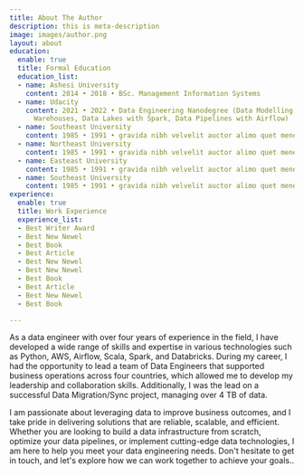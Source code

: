 ```yaml
---
title: About The Author
description: this is meta-description
image: images/author.png
layout: about
education:
  enable: true
  title: Formal Education
  education_list:
  - name: Ashesi University
    content: 2014 • 2018 • BSc. Management Information Systems
  - name: Udacity
    content: 2021 • 2022 • Data Engineering Nanodegree (Data Modelling, Cloud Data
      Warehouses, Data Lakes with Spark, Data Pipelines with Airflow)
  - name: Southeast University
    content: 1985 • 1991 • gravida nibh velvelit auctor alimo quet menean solli
  - name: Northeast University
    content: 1985 • 1991 • gravida nibh velvelit auctor alimo quet menean solli
  - name: Easteast University
    content: 1985 • 1991 • gravida nibh velvelit auctor alimo quet menean solli
  - name: Southeast University
    content: 1985 • 1991 • gravida nibh velvelit auctor alimo quet menean solli
experience:
  enable: true
  title: Work Experience
  experience_list:
  - Best Writer Award
  - Best New Newel
  - Best Book
  - Best Article
  - Best New Newel
  - Best New Newel
  - Best Book
  - Best Article
  - Best New Newel
  - Best Book

---
```

As a data engineer with over four years of experience in the field, I have developed a wide range of skills and expertise in various technologies such as Python, AWS, Airflow, Scala, Spark, and Databricks. During my career, I had the opportunity to lead a team of Data Engineers that supported business operations across four countries, which allowed me to develop my leadership and collaboration skills. Additionally, I was the lead on a successful Data Migration/Sync project, managing over 4 TB of data.

  
I am passionate about leveraging data to improve business outcomes, and I take pride in delivering solutions that are reliable, scalable, and efficient. Whether you are looking to build a data infrastructure from scratch, optimize your data pipelines, or implement cutting-edge data technologies, I am here to help you meet your data engineering needs. Don't hesitate to get in touch, and let's explore how we can work together to achieve your goals..